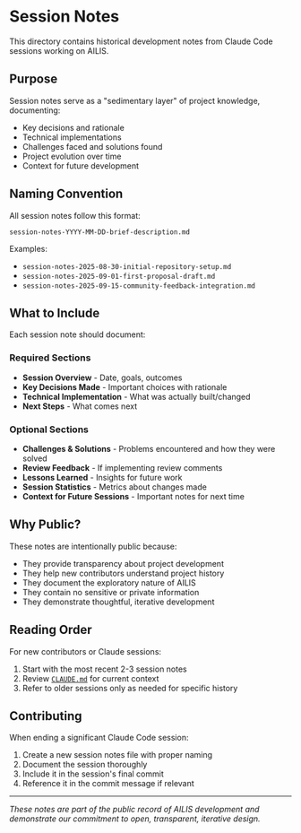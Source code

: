 # Session Notes

This directory contains historical development notes from Claude Code sessions working on AILIS.

## Purpose

Session notes serve as a "sedimentary layer" of project knowledge, documenting:
- Key decisions and rationale
- Technical implementations
- Challenges faced and solutions found
- Project evolution over time
- Context for future development

## Naming Convention

All session notes follow this format:
```
session-notes-YYYY-MM-DD-brief-description.md
```

Examples:
- `session-notes-2025-08-30-initial-repository-setup.md`
- `session-notes-2025-09-01-first-proposal-draft.md`
- `session-notes-2025-09-15-community-feedback-integration.md`

## What to Include

Each session note should document:

### Required Sections
- **Session Overview** - Date, goals, outcomes
- **Key Decisions Made** - Important choices with rationale
- **Technical Implementation** - What was actually built/changed
- **Next Steps** - What comes next

### Optional Sections
- **Challenges & Solutions** - Problems encountered and how they were solved
- **Review Feedback** - If implementing review comments
- **Lessons Learned** - Insights for future work
- **Session Statistics** - Metrics about changes made
- **Context for Future Sessions** - Important notes for next time

## Why Public?

These notes are intentionally public because:
- They provide transparency about project development
- They help new contributors understand project history
- They document the exploratory nature of AILIS
- They contain no sensitive or private information
- They demonstrate thoughtful, iterative development

## Reading Order

For new contributors or Claude sessions:
1. Start with the most recent 2-3 session notes
2. Review [`CLAUDE.md`](../../CLAUDE.md) for current context
3. Refer to older sessions only as needed for specific history

## Contributing

When ending a significant Claude Code session:
1. Create a new session notes file with proper naming
2. Document the session thoroughly
3. Include it in the session's final commit
4. Reference it in the commit message if relevant

---

*These notes are part of the public record of AILIS development and demonstrate our commitment to open, transparent, iterative design.*
